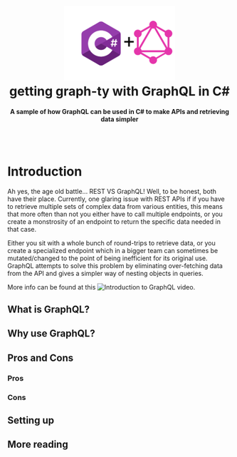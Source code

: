 <h1 align="center">
  <a href="https://raw.githubusercontent.com/svbygoibear/graphql-test-app/master/img/header-img.png"><img src="https://raw.githubusercontent.com/svbygoibear/graphql-test-app/master/img/header-img.png" alt="graphql-test-app" width="250"></a>
  <br>
  getting graph-ty with GraphQL in C#
  <br>
</h1>

<h4 align="center">A sample of how GraphQL can be used in C# to make APIs and retrieving data simpler</h4>
<br>
<br>

# Introduction

Ah yes, the age old battle... REST VS GraphQL! Well, to be honest, both have their place. Currently, one glaring issue with REST APIs if if you have to retrieve multiple sets of complex data from various entities, this means that more often than not you either have to call multiple endpoints, or you create a monstrosity of an endpoint to return the specific data needed in that case.

Either you sit with a whole bunch of round-trips to retrieve data, or you create a specialized endpoint which in a bigger team can sometimes be mutated/changed to the point of being inefficient for its original use. GraphQL attempts to solve this problem by eliminating over-fetching data from the API and gives a simpler way of nesting objects in queries.

More info can be found at this ![Introduction to GraphQL](https://youtu.be/anW5Qpuh5kI) video.

## What is GraphQL?

## Why use GraphQL?

## Pros and Cons

### Pros

### Cons

## Setting up

## More reading
